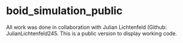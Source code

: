 # boid_simulation_public
All work was done in collaboration with Julian Lichtenfeld (Github: JulianLichtenfeld245. This is a public version to display working code.
